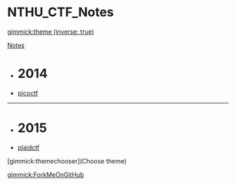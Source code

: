 <!--
  -- Name of your wiki
  -- Do NOT remove the leading `#` character.
  -->

# NTHU\_CTF\_Notes


<!--
  -- Default theme
  -- (Read: http://dynalon.github.io/mdwiki/#!customizing.md#Theme_chooser)
  -->

<!--[gimmick:theme](darkly)-->
[gimmick:theme (inverse: true)](flatly)


<!--
  -- Navigation
  -- (Read: http://dynalon.github.io/mdwiki/#!quickstart.md#Adding_a_navigation)
  -->

[Notes]()

  * # 2014
  * [picoctf](notes/picoctf-2014/picoctf-2014.md)
  - - - -
  * # 2015
  * [plaidctf](http://plaidctf.com/)

<!-- A more complex navigation example: ----------------------------------------

[Menu Item 1]()

  * # SubMenu Heading 1
  * [SubMenu Item 1](pages/subitem1.md)
  * [SubMenu Item 2](pages/subitem2.md)
  - - - -
  * # SubMenu Heading 2
  * [SubMenu Item 3](pages/subitem3.md)
  - - - -
  * # SubMenu Heading 3
  * [SubMenu Item 3](pages/subitem3.md)

[Menu Item 2](pages/item2.md)

[Menu Item 3](pages/item3.md)

---------------------------------------------------------------------------- -->

<!--
  -- Change the Language
  -- Could be useful when there's more than one language wiki.
  -->

<!--
[Change the Language]()

  * [English (United States)](/en_US/)
  * [English (United Kingdom)](/en_GB/)
  * [Italian](/it/)
-->

<!--
  -- Let the user choose a theme
  -- (Read: http://dynalon.github.io/mdwiki/#!quickstart.md#Adding_a_navigation)
  -->

[gimmick:themechooser](Choose theme)

<!--
  -- Fork me
  -->

[gimmick:ForkMeOnGitHub](https://github.com/NTHU-CTF-Group/NTHU_CTF_Notes)
